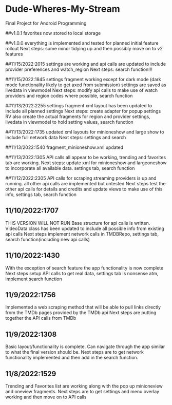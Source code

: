 # Dude-Wheres-My-Stream
Final Project for Android Programming

##v1.0.1
favorites now stored to local storage

##v1.0.0
everything is implemented and tested for planned initial feature rollout
Next steps: some minor tidying up and then possibly move on to v2 features

##11/15/2022:2015
settings are working and api calls are updated to include provider preferences and watch_region
Next steps: search function!!!

##11/15/2022:1845
settings fragment working except for dark mode (dark mode functionality likely to get axed from submission) settings are saved as livedata in viewmodel
Next steps: modify api calls to make use of watch providers and region codes where possible, search function

##11/13/2022:2255
settings fragment xml layout has been updated to include all planned settings
Next steps: create adapter for popup settings RV also create the actual fragments for region and provider settings, livedata in viewmodel to hold setting values, search function

##11/13/2022:1735
updated xml layouts for minioneshow and large show to include full network data
Next steps: settings and search

##11/13/2022:1540
fragment_minioneshow.xml updated

##11/13/2022:1305
API calls all appear to be working, trending and favorites tab are working.
Next steps: update xml for minioneshow and largeoneshow to incorporate all available data. settings tab, search function

##11/12/2022:2305
API calls for scraping streaming providers is up and running. all other api calls are implemented but untested
Next steps test the other api calls for details and credits and update views to make use of this info, settings tab, search function 

## 11/10/2022:1707
THIS VERSION WILL NOT RUN
Base structure for api calls is written. VideoData class has been updated to include all possible info from existing api calls
Next steps implement network calls in TMDBRepo, settings tab, search function(including new api calls)

## 11/10/2022:1430
With the exception of search feature the app functionality is now complete
Next steps setup API calls to get real data, settings tab is nonsense atm, implement search function

## 11/9/2022:1756
Implemented a web scraping method that will be able to pull links directly from the TMDb pages provided by the TMDb api
Next steps are putting together the API calls from TMDb

## 11/9/2022:1308
Basic layout/functionality is complete. Can navigate through the app similar to what the final version should be.
Next steps are to get network functionality implemented and then add in the search function.

## 11/8/2022:1529
Trending and Favorites list are working along with the pop up minioneview and oneview fragments.
Next steps are to get settings and menu overlay working and then move on to API calls
                         
